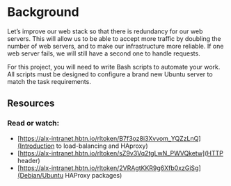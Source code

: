 # Background 
Let’s improve our web stack so that there is redundancy for our web servers. This will allow us to be able to accept more traffic by doubling the number of web servers, and to make our infrastructure more reliable. If one web server fails, we will still have a second one to handle requests.

For this project, you will need to write Bash scripts to automate your work. All scripts must be designed to configure a brand new Ubuntu server to match the task requirements.

## Resources
### Read or watch:

- [https://alx-intranet.hbtn.io/rltoken/B7f3oz8i3Xvvom_YQZzLnQ](Introduction to load-balancing and HAproxy)
- [https://alx-intranet.hbtn.io/rltoken/sZ9v3Vq2tgLwN_PWVQketw](HTTP header)
- [https://alx-intranet.hbtn.io/rltoken/2VRAgtKKR9g6Xfb0xzGiSg](Debian/Ubuntu HAProxy packages)